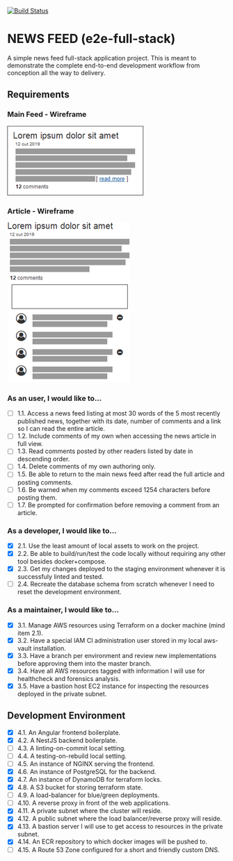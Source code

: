 [![Build Status](https://travis-ci.org/claudiocidade/newsfeed.svg?branch=master)](https://travis-ci.org/claudiocidade/newsfeed)

# NEWS FEED (e2e-full-stack)
A simple news feed full-stack application project. This is meant to demonstrate the complete end-to-end development workflow from conception all the way to delivery.

## Requirements

### Main Feed - Wireframe
<img src="docs/1.Feed.png" alt="Main Feed"/>

### Article - Wireframe
<img src="docs/2.Article.png" alt="Article"/>

### As an user, I would like to...
- [ ] 1.1. Access a news feed listing at most 30 words of the 5 most recently published news, together with its date, number of comments and a link so I can read the entire article.
- [ ] 1.2. Include comments of my own when accessing the news article in full view.
- [ ] 1.3. Read comments posted by other readers listed by date in descending order.
- [ ] 1.4. Delete comments of my own authoring only.
- [ ] 1.5. Be able to return to the main news feed after read the full article and posting comments.
- [ ] 1.6. Be warned when my comments exceed 1254 characters before posting them.
- [ ] 1.7. Be prompted for confirmation before removing a comment from an article.

### As a developer, I would like to...
- [x] 2.1. Use the least amount of local assets to work on the project.
- [x] 2.2. Be able to build/run/test the code locally without requiring any other tool besides docker+compose.  
- [x] 2.3. Get my changes deployed to the staging environment whenever it is successfuly linted and tested.
- [ ] 2.4. Recreate the database schema from scratch whenever I need to reset the development environment.

### As a maintainer, I would like to...
- [x] 3.1. Manage AWS resources using Terraform on a docker machine (mind item 2.1).
- [x] 3.2. Have a special IAM CI administration user stored in my local aws-vault installation.
- [x] 3.3. Have a branch per environment and review new implementations before approving them into the master branch.
- [x] 3.4. Have all AWS resources tagged with information I will use for healthcheck and forensics analysis.
- [x] 3.5. Have a bastion host EC2 instance for inspecting the resources deployed in the private subnet.

## Development Environment
- [x] 4.1. An Angular frontend boilerplate.
- [x] 4.2. A NestJS backend boilerplate.
- [ ] 4.3. A linting-on-commit local setting. 
- [ ] 4.4. A testing-on-rebuild local setting.
- [ ] 4.5. An instance of NGINX serving the frontend.
- [x] 4.6. An instance of PostgreSQL for the backend.
- [x] 4.7. An instance of DynamoDB for terraform locks.
- [x] 4.8. A S3 bucket for storing terraform state.
- [ ] 4.9. A load-balancer for blue/green deployments.
- [ ] 4.10. A reverse proxy in front of the web applications.
- [x] 4.11. A private subnet where the cluster will reside.
- [x] 4.12. A public subnet where the load balancer/reverse proxy will reside.
- [x] 4.13. A bastion server I will use to get access to resources in the private subnet.
- [x] 4.14. An ECR repository to which docker images will be pushed to.
- [ ] 4.15. A Route 53 Zone configured for a short and friendly custom DNS.
